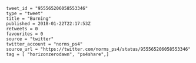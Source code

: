 ```
tweet_id = "955565206058553346"
type = "tweet"
title = "Burning"
published = 2018-01-22T22:17:53Z
retweets = 0
favourites = 0
source = "twitter"
twitter_account = "norms_ps4"
source_url = "https://twitter.com/norms_ps4/status/955565206058553346"
tag = [ "horizonzerodawn", "ps4share",]
```

<p class='image'><img src='https://mnf.m17s.net/2018/01/22/DULZfH4W4AA3RXm.jpg' alt=''></p>

